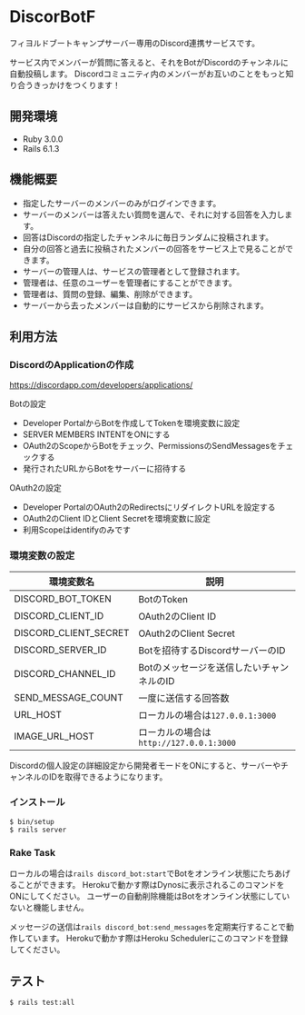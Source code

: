 # DiscorBotF

フィヨルドブートキャンプサーバー専用のDiscord連携サービスです。

サービス内でメンバーが質問に答えると、それをBotがDiscordのチャンネルに自動投稿します。
Discordコミュニティ内のメンバーがお互いのことをもっと知り合うきっかけをつくります！

## 開発環境

- Ruby 3.0.0
- Rails 6.1.3

## 機能概要

- 指定したサーバーのメンバーのみがログインできます。
- サーバーのメンバーは答えたい質問を選んで、それに対する回答を入力します。
- 回答はDiscordの指定したチャンネルに毎日ランダムに投稿されます。
- 自分の回答と過去に投稿されたメンバーの回答をサービス上で見ることができます。
- サーバーの管理人は、サービスの管理者として登録されます。
- 管理者は、任意のユーザーを管理者にすることができます。
- 管理者は、質問の登録、編集、削除ができます。
- サーバーから去ったメンバーは自動的にサービスから削除されます。

## 利用方法

### DiscordのApplicationの作成

https://discordapp.com/developers/applications/

Botの設定

- Developer PortalからBotを作成してTokenを環境変数に設定
- SERVER MEMBERS INTENTをONにする
- OAuth2のScopeからBotをチェック、PermissionsのSendMessagesをチェックする
- 発行されたURLからBotをサーバーに招待する

OAuth2の設定

- Developer PortalのOAuth2のRedirectsにリダイレクトURLを設定する
- OAuth2のClient IDとClient Secretを環境変数に設定
- 利用Scopeはidentifyのみです

### 環境変数の設定

| 環境変数名            | 説明                                      |
| --------------------- | ----------------------------------------- |
| DISCORD_BOT_TOKEN     | BotのToken                                |
| DISCORD_CLIENT_ID     | OAuth2のClient ID                         |
| DISCORD_CLIENT_SECRET | OAuth2のClient Secret                     |
| DISCORD_SERVER_ID     | Botを招待するDiscordサーバーのID          |
| DISCORD_CHANNEL_ID    | Botのメッセージを送信したいチャンネルのID |
| SEND_MESSAGE_COUNT    | 一度に送信する回答数                      |
| URL_HOST              | ローカルの場合は`127.0.0.1:3000`          |
| IMAGE_URL_HOST        | ローカルの場合は`http://127.0.0.1:3000`   |

Discordの個人設定の詳細設定から開発者モードをONにすると、サーバーやチャンネルのIDを取得できるようになります。

### インストール

```
$ bin/setup
$ rails server
```

### Rake Task

ローカルの場合は`rails discord_bot:start`でBotをオンライン状態にたちあげることができます。
Herokuで動かす際はDynosに表示されるこのコマンドをONにしてください。
ユーザーの自動削除機能はBotをオンライン状態にしていないと機能しません。

メッセージの送信は`rails discord_bot:send_messages`を定期実行することで動作しています。
Herokuで動かす際はHeroku Schedulerにこのコマンドを登録してください。

## テスト

```
$ rails test:all
```
